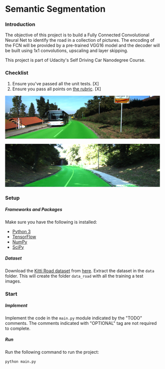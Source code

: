 # Semantic Segmentation
### Introduction
The objective of this project is to build a Fully Connected Convolutional Neural Net to identify the road in a collection of pictures. The encoding of the FCN will be provided by a pre-trained VGG16 model and the decoder will be built using 1x1 convolutions, upscaling and layer skipping.

This project is part of Udacity's Self Driving Car Nanodegree Course. 

### Checklist
1. Ensure you've passed all the unit tests. [X]
2. Ensure you pass all points on [the rubric](https://review.udacity.com/#!/rubrics/989/view). [X]
 
![Example1](/runs/1501984689.0793726/um_000032.png)

![Example2](/runs/1501984689.0793726/um_000090.png)
 

### Setup
##### Frameworks and Packages
Make sure you have the following is installed:
 - [Python 3](https://www.python.org/)
 - [TensorFlow](https://www.tensorflow.org/)
 - [NumPy](http://www.numpy.org/)
 - [SciPy](https://www.scipy.org/)
##### Dataset
Download the [Kitti Road dataset](http://www.cvlibs.net/datasets/kitti/eval_road.php) from [here](http://www.cvlibs.net/download.php?file=data_road.zip).  Extract the dataset in the `data` folder.  This will create the folder `data_road` with all the training a test images.

### Start
##### Implement
Implement the code in the `main.py` module indicated by the "TODO" comments.
The comments indicated with "OPTIONAL" tag are not required to complete.
##### Run
Run the following command to run the project:
```
python main.py
```

